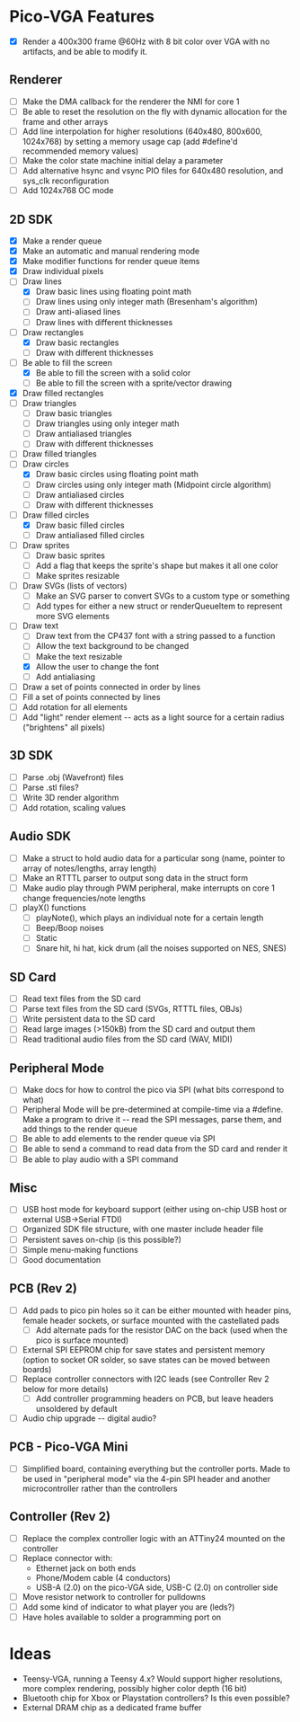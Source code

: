 # Pico-VGA Features

- [x] Render a 400x300 frame @60Hz with 8 bit color over VGA with no artifacts, and be able to modify it.

## Renderer
- [ ] Make the DMA callback for the renderer the NMI for core 1
- [ ] Be able to reset the resolution on the fly with dynamic allocation for the frame and other arrays
- [ ] Add line interpolation for higher resolutions (640x480, 800x600, 1024x768) by setting a memory usage cap (add #define'd recommended memory values)
- [ ] Make the color state machine initial delay a parameter
- [ ] Add alternative hsync and vsync PIO files for 640x480 resolution, and sys_clk reconfiguration
- [ ] Add 1024x768 OC mode

## 2D SDK
- [x] Make a render queue
- [x] Make an automatic and manual rendering mode
- [x] Make modifier functions for render queue items
- [x] Draw individual pixels
- [ ] Draw lines
  - [x] Draw basic lines using floating point math
  - [ ] Draw lines using only integer math (Bresenham's algorithm)
  - [ ] Draw anti-aliased lines
  - [ ] Draw lines with different thicknesses
- [ ] Draw rectangles
  - [x] Draw basic rectangles
  - [ ] Draw with different thicknesses
- [ ] Be able to fill the screen
  - [x] Be able to fill the screen with a solid color
  - [ ] Be able to fill the screen with a sprite/vector drawing
- [x] Draw filled rectangles
- [ ] Draw triangles
  - [ ] Draw basic triangles
  - [ ] Draw triangles using only integer math
  - [ ] Draw antialiased triangles
  - [ ] Draw with different thicknesses
- [ ] Draw filled triangles
- [ ] Draw circles
  - [x] Draw basic circles using floating point math
  - [ ] Draw circles using only integer math (Midpoint circle algorithm)
  - [ ] Draw antialiased circles
  - [ ] Draw with different thicknesses
- [ ] Draw filled circles
  - [x] Draw basic filled circles
  - [ ] Draw antialiased filled circles
- [ ] Draw sprites
  - [ ] Draw basic sprites
  - [ ] Add a flag that keeps the sprite's shape but makes it all one color
  - [ ] Make sprites resizable
- [ ] Draw SVGs (lists of vectors)
  - [ ] Make an SVG parser to convert SVGs to a custom type or something
  - [ ] Add types for either a new struct or renderQueueItem to represent more SVG elements
- [ ] Draw text
  - [ ] Draw text from the CP437 font with a string passed to a function
  - [ ] Allow the text background to be changed
  - [ ] Make the text resizable
  - [x] Allow the user to change the font
  - [ ] Add antialiasing
- [ ] Draw a set of points connected in order by lines
- [ ] Fill a set of points connected by lines
- [ ] Add rotation for all elements
- [ ] Add "light" render element -- acts as a light source for a certain radius ("brightens" all pixels)

## 3D SDK
- [ ] Parse .obj (Wavefront) files
- [ ] Parse .stl files?
- [ ] Write 3D render algorithm
- [ ] Add rotation, scaling values

## Audio SDK
- [ ] Make a struct to hold audio data for a particular song (name, pointer to array of notes/lengths, array length)
- [ ] Make an RTTTL parser to output song data in the struct form
- [ ] Make audio play through PWM peripheral, make interrupts on core 1 change frequencies/note lengths
- [ ] playX() functions
  - [ ] playNote(), which plays an individual note for a certain length
  - [ ] Beep/Boop noises
  - [ ] Static
  - [ ] Snare hit, hi hat, kick drum (all the noises supported on NES, SNES)

## SD Card
- [ ] Read text files from the SD card
- [ ] Parse text files from the SD card (SVGs, RTTTL files, OBJs)
- [ ] Write persistent data to the SD card
- [ ] Read large images (>150kB) from the SD card and output them
- [ ] Read traditional audio files from the SD card (WAV, MIDI)

## Peripheral Mode
- [ ] Make docs for how to control the pico via SPI (what bits correspond to what)
- [ ] Peripheral Mode will be pre-determined at compile-time via a #define. Make a program to drive it -- read the SPI messages, parse them, and add things to the render queue
- [ ] Be able to add elements to the render queue via SPI
- [ ] Be able to send a command to read data from the SD card and render it
- [ ] Be able to play audio with a SPI command

## Misc
- [ ] USB host mode for keyboard support (either using on-chip USB host or external USB->Serial FTDI)
- [ ] Organized SDK file structure, with one master include header file
- [ ] Persistent saves on-chip (is this possible?)
- [ ] Simple menu-making functions
- [ ] Good documentation

## PCB (Rev 2)
- [ ] Add pads to pico pin holes so it can be either mounted with header pins, female header sockets, or surface mounted with the castellated pads
  - [ ] Add alternate pads for the resistor DAC on the back (used when the pico is surface mounted)
- [ ] External SPI EEPROM chip for save states and persistent memory (option to socket OR solder, so save states can be moved between boards)
- [ ] Replace controller connectors with I2C leads (see Controller Rev 2 below for more details)
  - [ ] Add controller programming headers on PCB, but leave headers unsoldered by default
- [ ] Audio chip upgrade -- digital audio?

## PCB - Pico-VGA Mini
- [ ] Simplified board, containing everything but the controller ports. Made to be used in "peripheral mode" via the 4-pin SPI header and another microcontroller rather than the controllers

## Controller (Rev 2)
- [ ] Replace the complex controller logic with an ATTiny24 mounted on the controller
- [ ] Replace connector with:
  - Ethernet jack on both ends
  - Phone/Modem cable (4 conductors)
  - USB-A (2.0) on the pico-VGA side, USB-C (2.0) on controller side
- [ ] Move resistor network to controller for pulldowns
- [ ] Add some kind of indicator to what player you are (leds?)
- [ ] Have holes available to solder a programming port on

# Ideas
- Teensy-VGA, running a Teensy 4.x? Would support higher resolutions, more complex rendering, possibly higher color depth (16 bit)
- Bluetooth chip for Xbox or Playstation controllers? Is this even possible?
- External DRAM chip as a dedicated frame buffer